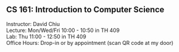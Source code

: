 ## CS 161: Introduction to Computer Science

Instructor: David Chiu\
Lecture: Mon/Wed/Fri 10:00 - 10:50 in TH 409\
Lab: Thu 11:00 - 12:50 in TH 409\
Office Hours: Drop-in or by appointment (scan QR code at my door)


<!-- David's schedule generator! Do not touch -->
<div id="schedule">&nbsp;</div>
<script type="text/javascript" src="../calendar.js"></script>
<script type="text/javascript" src="schedule.js"></script>
<!-- End -->


